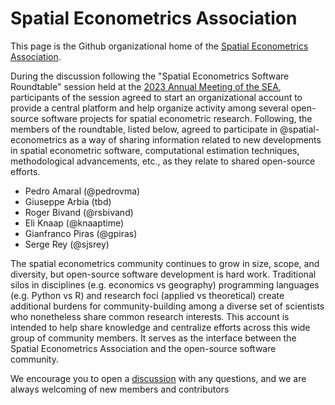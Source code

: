 # Spatial Econometrics Association

This page is the Github organizational home of the [Spatial Econometrics Association](https://www.spatialeconometricsassociation.org/association/). 

During the discussion following the "Spatial Econometrics Software Roundtable" session held
at the [2023 Annual Meeting of the SEA](https://www.spatialeconometricsassociation.org/2023-annual-sea-conference-san-diego/), participants of the session agreed to start an organizational
account to provide a central platform and help organize activity among several open-source software projects for spatial econometric research. Following, the members of the roundtable, listed below,
agreed to participate in @spatial-econometrics as a way of sharing information related to new developments in spatial econometric software, computational estimation techniques, methodological advancements,
etc., as they relate to shared open-source efforts.

- Pedro Amaral (@pedrovma)
- Giuseppe Arbia (tbd)
- Roger Bivand (@rsbivand)
- Eli Knaap (@knaaptime)
- Gianfranco Piras (@gpiras)
- Serge Rey (@sjsrey)

The spatial econometrics community continues to grow in size, scope, and diversity, but open-source software development is hard work.
Traditional silos in disciplines (e.g. economics vs geography) programming languages (e.g. Python vs R) and research foci (applied vs theoretical)
create additional burdens for community-building among a diverse set of scientists who nonetheless share common research interests. 
This account is intended to help share knowledge and centralize efforts across this wide group of community members. 
It serves as the interface between the Spatial Econometrics Association and the open-source software community.

We encourage you to open a [discussion](https://github.com/orgs/spatial-econometrics/discussions) with any questions, and we are always welcoming of new members and contributors

